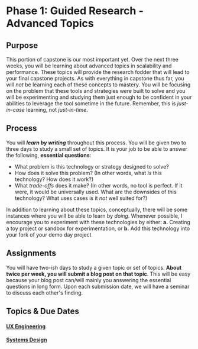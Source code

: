 # Phase 1: Guided Research - Advanced Topics

## Purpose
This portion of capstone is our most important yet. Over the next three weeks, you will be learning about advanced topics in scalability and performance. These topics will provide the research fodder that will lead to your final capstone projects. As with everything in capstone thus far, you will _not_ be learning each of these concepts to mastery. You will be focusing on the problem that these tools and strategies were built to solve and you will be experimenting and studying them just enough to be confident in your abilities to leverage the tool sometime in the future. Remember, this is _just-in-case_ learning, not _just-in-time_.

## Process
You will **_learn by writing_** throughout this process. You will be given two to three days to study a small set of topics. It is your job to be able to answer the following, **essential questions**:
  * What problem is this technology or strategy designed to solve?
  * How does it solve this problem? (In other words, what _is_ this technology? How does it work?)
  * What _trade-offs_ does it make? (In other words, no tool is perfect. If it were, it would be universally used. What are the downsides of this technology? What uses cases is it _not_ well suited for?)

In addition to learning about these topics, conceptually, there will be some instances where you will be able to learn by _doing_. Whenever possible, I encourage you to experiment with these technologies by either:
  **a.** Creating a toy project or sandbox for experimentation, or
  **b.** Add this technology into your fork of your demo day project

## Assignments
You will have two-_ish_ days to study a given topic or set of topics. **About twice per week, you will submit a blog post on that topic**. This will be easy because your blog post can/will mainly you answering the essential questions in long form. Upon each submission date, we will have a seminar to discuss each other's finding.

## Topics & Due Dates
#### [UX Engineering](ux/README.md)
#### [Systems Design](systems-design/README.md)
